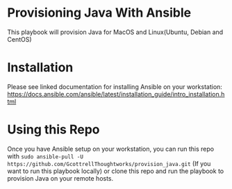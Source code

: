 # Provisioning Java With Ansible
This playbook will provision Java for MacOS and Linux(Ubuntu, Debian and CentOS)

# Installation
Please see linked documentation for installing Ansible on your workstation: https://docs.ansible.com/ansible/latest/installation_guide/intro_installation.html

# Using this Repo

Once you have Ansible setup on your workstation, you can run this repo with ```sudo ansible-pull -U https://github.com/GcottrellThoughtworks/provision_java.git``` (If you want to run this playbook locally) or clone this repo and run the playbook to provision Java on your remote hosts.
